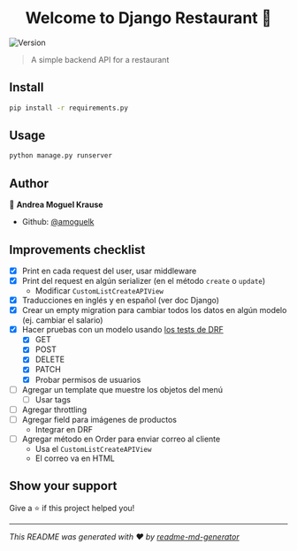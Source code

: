 <h1 align="center">Welcome to Django Restaurant 👋</h1>
<p>
  <img alt="Version" src="https://img.shields.io/badge/version-1.0-blue.svg?cacheSeconds=2592000" />
</p>

> A simple backend API for a restaurant

## Install

```sh
pip install -r requirements.py
```

## Usage

```sh
python manage.py runserver
```

## Author

👤 **Andrea Moguel Krause**

- Github: [@amoguelk](https://github.com/amoguelk)

## Improvements checklist

- [x] Print en cada request del user, usar middleware
- [x] Print del request en algún serializer (en el método `create` o `update`)
  - Modificar `CustomListCreateAPIView`
- [x] Traducciones en inglés y en español (ver doc Django)
- [x] Crear un empty migration para cambiar todos los datos en algún modelo (ej. cambiar el salario)
- [x] Hacer pruebas con un modelo usando [los tests de DRF](https://www.django-rest-framework.org/api-guide/testing/)
  - [x] GET
  - [x] POST
  - [x] DELETE
  - [x] PATCH
  - [x] Probar permisos de usuarios
- [ ] Agregar un template que muestre los objetos del menú
  - [ ] Usar tags
- [ ] Agregar throttling
- [ ] Agregar field para imágenes de productos
  - Integrar en DRF
- [ ] Agregar método en Order para enviar correo al cliente
  - Usa el `CustomListCreateAPIView`
  - El correo va en HTML

## Show your support

Give a ⭐️ if this project helped you!

---

_This README was generated with ❤️ by [readme-md-generator](https://github.com/kefranabg/readme-md-generator)_
